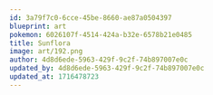 ```yaml
---
id: 3a79f7c0-6cce-45be-8660-ae87a0504397
blueprint: art
pokemon: 6026107f-4514-424a-b32e-6578b21e0485
title: Sunflora
image: art/192.png
author: 4d8d6ede-5963-429f-9c2f-74b897007e0c
updated_by: 4d8d6ede-5963-429f-9c2f-74b897007e0c
updated_at: 1716478723
---
```

